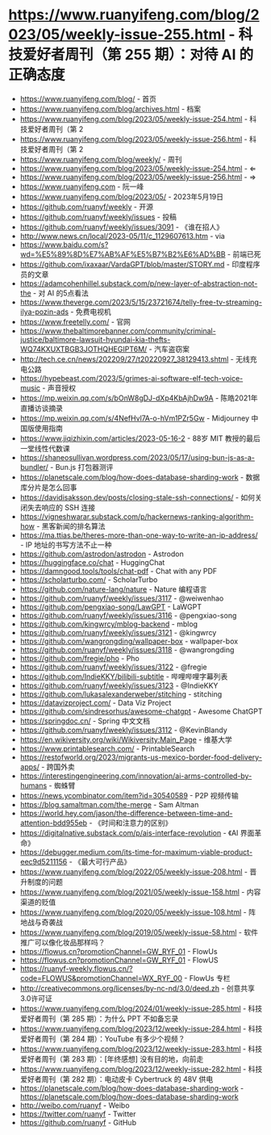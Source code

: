 # https://www.ruanyifeng.com/blog/2023/05/weekly-issue-255.html - 科技爱好者周刊（第 255 期）：对待 AI 的正确态度

- https://www.ruanyifeng.com/blog/ - 首页
- https://www.ruanyifeng.com/blog/archives.html - 档案
- https://www.ruanyifeng.com/blog/2023/05/weekly-issue-254.html - 科技爱好者周刊（第 2
- https://www.ruanyifeng.com/blog/2023/05/weekly-issue-256.html - 科技爱好者周刊（第 2
- https://www.ruanyifeng.com/blog/weekly/ - 周刊
- https://www.ruanyifeng.com/blog/2023/05/weekly-issue-254.html - ⇐
- https://www.ruanyifeng.com/blog/2023/05/weekly-issue-256.html - ⇒
- https://www.ruanyifeng.com - 阮一峰
- https://www.ruanyifeng.com/blog/2023/05/ - 2023年5月19日
- https://github.com/ruanyf/weekly - 开源
- https://github.com/ruanyf/weekly/issues - 投稿
- https://github.com/ruanyf/weekly/issues/3091 - 《谁在招人》
- http://www.news.cn/local/2023-05/11/c_1129607613.htm - via
- https://www.baidu.com/s?wd=%E5%89%8D%E7%AB%AF%E5%B7%B2%E6%AD%BB - 前端已死
- https://github.com/ixaxaar/VardaGPT/blob/master/STORY.md - 印度程序员的文章
- https://adamcohenhillel.substack.com/p/new-layer-of-abstraction-not-the - 对 AI 的5点看法
- https://www.theverge.com/2023/5/15/23721674/telly-free-tv-streaming-ilya-pozin-ads - 免费电视机
- https://www.freetelly.com/ - 官网
- https://www.thebaltimorebanner.com/community/criminal-justice/baltimore-lawsuit-hyundai-kia-thefts-WQ74KXUXTBGB3JOTHQHEGIPT6M/ - 汽车盗窃案
- http://tech.ce.cn/news/202209/27/t20220927_38129413.shtml - 无线充电公路
- https://hypebeast.com/2023/5/grimes-ai-software-elf-tech-voice-music - 声音授权
- https://mp.weixin.qq.com/s/bOnW8gDJ-dXp4KbAjhDw9A - 陈皓2021年直播访谈摘录
- https://mp.weixin.qq.com/s/4NefHvl7A-o-hVm1PZr5Gw - Midjourney 中国版使用指南
- https://www.jiqizhixin.com/articles/2023-05-16-2 - 88岁 MIT 教授的最后一堂线性代数课
- https://shaneosullivan.wordpress.com/2023/05/17/using-bun-js-as-a-bundler/ - Bun.js 打包器测评
- https://planetscale.com/blog/how-does-database-sharding-work - 数据库分片是怎么回事
- https://davidisaksson.dev/posts/closing-stale-ssh-connections/ - 如何关闭失去响应的 SSH 连接
- https://vigneshwarar.substack.com/p/hackernews-ranking-algorithm-how - 黑客新闻的排名算法
- https://ma.ttias.be/theres-more-than-one-way-to-write-an-ip-address/ - IP 地址的书写方法不止一种
- https://github.com/astrodon/astrodon - Astrodon
- https://huggingface.co/chat - HuggingChat
- https://damngood.tools/tools/chat-pdf - Chat with any PDF
- https://scholarturbo.com/ - ScholarTurbo
- https://github.com/nature-lang/nature - Nature 编程语言
- https://github.com/ruanyf/weekly/issues/3117 - @weiwenhao
- https://github.com/pengxiao-song/LawGPT - LaWGPT
- https://github.com/ruanyf/weekly/issues/3116 - @pengxiao-song
- https://github.com/kingwrcy/mblog-backend - mblog
- https://github.com/ruanyf/weekly/issues/3121 - @kingwrcy
- https://github.com/wangrongding/wallpaper-box - wallpaper-box
- https://github.com/ruanyf/weekly/issues/3118 - @wangrongding
- https://github.com/fregie/pho - Pho
- https://github.com/ruanyf/weekly/issues/3122 - @fregie
- https://github.com/IndieKKY/bilibili-subtitle - 哔哩哔哩字幕列表
- https://github.com/ruanyf/weekly/issues/3123 - @IndieKKY
- https://github.com/lukasalexanderweber/stitching - stitching
- https://datavizproject.com/ - Data Viz Project
- https://github.com/sindresorhus/awesome-chatgpt - Awesome ChatGPT
- https://springdoc.cn/ - Spring 中文文档
- https://github.com/ruanyf/weekly/issues/3112 - @KevinBlandy
- https://en.wikiversity.org/wiki/Wikiversity:Main_Page - 维基大学
- https://www.printablesearch.com/ - PrintableSearch
- https://restofworld.org/2023/migrants-us-mexico-border-food-delivery-apps/ - 跨国外卖
- https://interestingengineering.com/innovation/ai-arms-controlled-by-humans - 蜘蛛臂
- https://news.ycombinator.com/item?id=30540589 - P2P 视频传输
- https://blog.samaltman.com/the-merge - Sam Altman
- https://world.hey.com/jason/the-difference-between-time-and-attention-bdd955eb - 《时间和注意力的区别》
- https://digitalnative.substack.com/p/ais-interface-revolution - 《AI 界面革命》
- https://debugger.medium.com/its-time-for-maximum-viable-product-eec9d5211156 - 《最大可行产品》
- https://www.ruanyifeng.com/blog/2022/05/weekly-issue-208.html - 晋升制度的问题
- https://www.ruanyifeng.com/blog/2021/05/weekly-issue-158.html - 内容渠道的贬值
- https://www.ruanyifeng.com/blog/2020/05/weekly-issue-108.html - 阵地战与奇袭战
- https://www.ruanyifeng.com/blog/2019/05/weekly-issue-58.html - 软件推广可以像化妆品那样吗？
- https://flowus.cn?promotionChannel=GW_RYF_01 - FlowUs
- https://flowus.cn?promotionChannel=GW_RYF_01 - FlowUS
- https://ruanyf-weekly.flowus.cn/?code=FLOWUS&promotionChannel=WX_RYF_00 - FlowUs 专栏
- http://creativecommons.org/licenses/by-nc-nd/3.0/deed.zh - 创意共享3.0许可证
- https://www.ruanyifeng.com/blog/2024/01/weekly-issue-285.html - 科技爱好者周刊（第 285 期）：为什么 PPT 不如备忘录
- https://www.ruanyifeng.com/blog/2023/12/weekly-issue-284.html - 科技爱好者周刊（第 284 期）：YouTube 有多少个视频？
- https://www.ruanyifeng.com/blog/2023/12/weekly-issue-283.html - 科技爱好者周刊（第 283 期）：[年终感想] 没有目的地，向前走
- https://www.ruanyifeng.com/blog/2023/12/weekly-issue-282.html - 科技爱好者周刊（第 282 期）：电动皮卡 Cybertruck 的 48V 供电
- https://planetscale.com/blog/how-does-database-sharding-work - https://planetscale.com/blog/how-does-database-sharding-work
- http://weibo.com/ruanyf - Weibo
- https://twitter.com/ruanyf - Twitter
- https://github.com/ruanyf - GitHub